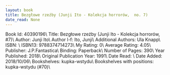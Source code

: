 ```yaml
---
layout: book
title: Bezgłowe rzeźby (Junji Ito - Kolekcja horrorów,  no. 7)
date_read: None
---
```


Book Id: 40390196\ 
Title: Bezgłowe rzeźby (Junji Ito - Kolekcja horrorów, #7)\ 
Author: Junji Ito\ 
Author l-f: Ito, Junji\ 
Additional Authors: Ula Knapp\ 
ISBN: \ 
ISBN13: 9788374714273\ 
My Rating: 0\ 
Average Rating: 4.05\ 
Publisher: J.P.Fantastica\ 
Binding: Paperback\ 
Number of Pages: 390\ 
Year Published: 2018\ 
Original Publication Year: 1991\ 
Date Read: \ 
Date Added: 2018/10/06\ 
Bookshelves: kupka-wstydu\ 
Bookshelves with positions: kupka-wstydu (#70)\ 

